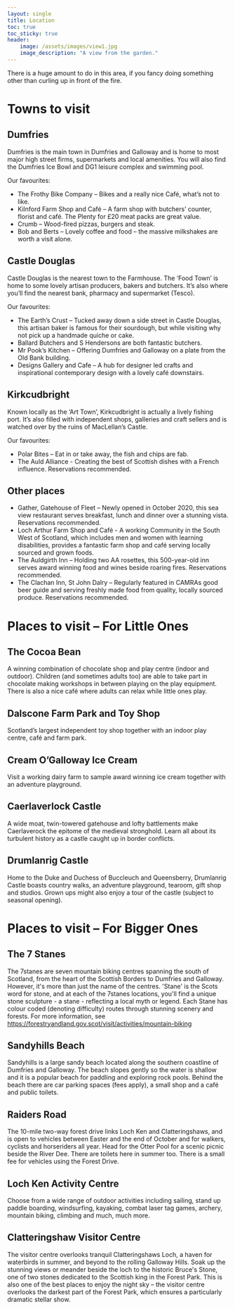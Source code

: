 ```yaml
---
layout: single
title: Location
toc: true
toc_sticky: true
header:
    image: /assets/images/view1.jpg
    image_description: "A view from the garden."
---
```


There is a huge amount to do in this area, if you fancy doing something other than curling up in front of the fire.

# Towns to visit
## Dumfries
Dumfries is the main town in Dumfries and Galloway and is home to most major high street firms, supermarkets and local amenities. You will also find the Dumfries Ice Bowl and DG1 leisure complex and swimming pool.

Our favourites:
- The Frothy Bike Company – Bikes and a really nice Café, what’s not to like.
-	Kilnford Farm Shop and Café – A farm shop with butchers’ counter, florist and café. The Plenty for £20 meat packs are great value.
-	Crumb – Wood-fired pizzas, burgers and steak.
-	Bob and Berts – Lovely coffee and food – the massive milkshakes are worth a visit alone.

## Castle Douglas
Castle Douglas is the nearest town to the Farmhouse. The ‘Food Town’ is home to some lovely artisan producers, bakers and butchers. It’s also where you’ll find the nearest bank, pharmacy and supermarket (Tesco).

Our favourites:
-	The Earth’s Crust – Tucked away down a side street in Castle Douglas, this artisan baker is famous for their sourdough, but while visiting why not pick up a handmade quiche or cake.
-	Ballard Butchers and S Hendersons are both fantastic butchers.
-	Mr Pook’s Kitchen – Offering Dumfries and Galloway on a plate from the Old Bank building.
-	Designs Gallery and Cafe – A hub for designer led crafts and inspirational contemporary design with a lovely café downstairs.


## Kirkcudbright
Known locally as the ‘Art Town’, Kirkcudbright is actually a lively fishing port. It’s also filled with independent shops, galleries and craft sellers and is watched over by the ruins of MacLellan’s Castle.

Our favourites:
-	Polar Bites – Eat in or take away, the fish and chips are fab.
-	The Auld Alliance - Creating the best of Scottish dishes with a French influence. Reservations recommended.

## Other places

-	Gather, Gatehouse of Fleet – Newly opened in October 2020, this sea view restaurant serves breakfast, lunch and dinner over a stunning vista. Reservations recommended.
-	Loch Arthur Farm Shop and Café - A working Community in the South West of Scotland, which includes men and women with learning disabilities, provides a fantastic farm shop and café serving locally sourced and grown foods.
-	The Auldgirth Inn – Holding two AA rosettes, this 500-year-old inn serves award winning food and wines beside roaring fires. Reservations recommended.
-	The Clachan Inn, St John Dalry – Regularly featured in CAMRAs good beer guide and serving freshly made food from quality, locally sourced produce. Reservations recommended.

# Places to visit – For Little Ones
## The Cocoa Bean

A winning combination of chocolate shop and play centre (indoor and outdoor). Children (and sometimes adults too) are able to take part in chocolate making workshops in between playing on the play equipment. There is also a nice café where adults can relax while little ones play.

## Dalscone Farm Park and Toy Shop
Scotland’s largest independent toy shop together with an indoor play centre, café and farm park.

## Cream O’Galloway Ice Cream
Visit a working dairy farm to sample award winning ice cream together with an adventure playground.

## Caerlaverlock Castle
A wide moat, twin-towered gatehouse and lofty battlements make Caerlaverock the epitome of the medieval stronghold. Learn all about its turbulent history as a castle caught up in border conflicts.

## Drumlanrig Castle
Home to the Duke and Duchess of Buccleuch and Queensberry, Drumlanrig Castle boasts country walks, an adventure playground, tearoom, gift shop and studios. Grown ups might also enjoy a tour of the castle (subject to seasonal opening).

# Places to visit – For Bigger Ones

## The 7 Stanes
The 7stanes are seven mountain biking centres spanning the south of Scotland, from the heart of the Scottish Borders to Dumfries and Galloway. However, it's more than just the name of the centres. 'Stane' is the Scots word for stone, and at each of the 7stanes locations, you'll find a unique stone sculpture - a stane - reflecting a local myth or legend. Each Stane has colour coded (denoting difficulty) routes through stunning scenery and forests.
For more information, see https://forestryandland.gov.scot/visit/activities/mountain-biking

## Sandyhills Beach
Sandyhills is a large sandy beach located along the southern coastline of Dumfries and Galloway. The beach slopes gently so the water is shallow and it is a popular beach for paddling and exploring rock pools. Behind the beach there are car parking spaces (fees apply), a small shop and a café and public toilets.

## Raiders Road
The 10-mile two-way forest drive links Loch Ken and Clatteringshaws, and is open to vehicles between Easter and the end of October and for walkers, cyclists and horseriders all year. Head for the Otter Pool for a scenic picnic beside the River Dee. There are toilets here in summer too. There is a small fee for vehicles using the Forest Drive.

## Loch Ken Activity Centre
Choose from a wide range of outdoor activities including sailing, stand up paddle boarding, windsurfing, kayaking, combat laser tag games, archery, mountain biking, climbing and much, much more.

## Clatteringshaw Visitor Centre
The visitor centre overlooks tranquil Clatteringshaws Loch, a haven for waterbirds in summer, and beyond to the rolling Galloway Hills. Soak up the stunning views or meander beside the loch to the historic Bruce's Stone, one of two stones dedicated to the Scottish king in the Forest Park. This is also one of the best places to enjoy the night sky – the visitor centre overlooks the darkest part of the Forest Park, which ensures a particularly dramatic stellar show.
